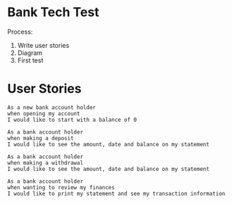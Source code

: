 # Bank Tech Test

Process:

1.  Write user stories
2.  Diagram
3.  First test

# User Stories

```
As a new bank account holder
when opening my account
I would like to start with a balance of 0
```

```
As a bank account holder
when making a deposit
I would like to see the amount, date and balance on my statement
```

```
As a bank account holder
when making a withdrawal
I would like to see the amount, date and balance on my statement
```

```
As a bank account holder
when wanting to review my finances
I would like to print my statement and see my transaction information
```
